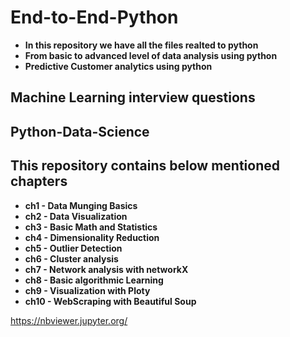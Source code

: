 # End-to-End-Python

- **In this repository we have all the files realted to python**
- **From basic to advanced level of data analysis using python**
- **Predictive Customer analytics using python**

## Machine Learning interview questions
## Python-Data-Science
## This repository contains below mentioned chapters
- **ch1 - Data Munging Basics**
- **ch2 - Data Visualization**
- **ch3 - Basic Math and Statistics**
- **ch4 - Dimensionality Reduction**
- **ch5 - Outlier Detection**
- **ch6 - Cluster analysis**
- **ch7 - Network analysis with networkX**
- **ch8 - Basic algorithmic Learning**
- **ch9 - Visualization with Ploty**
- **ch10 - WebScraping with Beautiful Soup**


https://nbviewer.jupyter.org/
